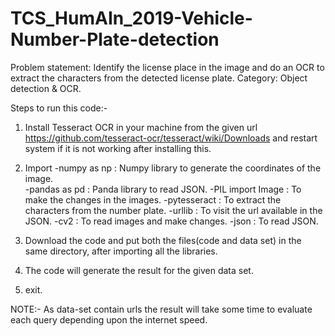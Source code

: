 # TCS_HumAIn_2019-Vehicle-Number-Plate-detection
Problem statement: Identify the license place in the image and do an OCR to extract the characters from the detected license plate.
Category: Object detection & OCR.

Steps to run this code:-

1. Install Tesseract OCR in your machine from the given url https://github.com/tesseract-ocr/tesseract/wiki/Downloads and restart system if it is not working after installing this.

2. Import 
    -numpy as np      : Numpy library to generate the coordinates of the image.    
    -pandas as pd     : Panda library to read JSON.
    -PIL import Image : To make the changes in the images.
    -pytesseract      : To extract the characters from the number plate.
    -urllib           : To visit the url available in the JSON.
    -cv2              : To read images and make changes.
    -json             : To read JSON.

3. Download the code and put both the files(code and data set) in the same directory, after importing all the libraries.

4. The code will generate the result for the given data set.

5. exit.

NOTE:- As data-set contain urls the result will take some time to evaluate each query depending upon the internet speed.
